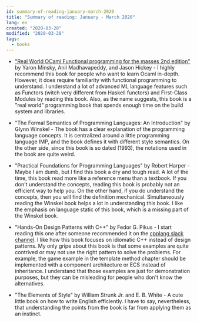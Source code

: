 ```yaml
---
id: summary-of-reading-january-march-2020
title: "Summary of reading: January - March 2020"
lang: en
created: "2020-03-28"
modified: "2020-03-28"
tags:
  - books
---
```


- ["Real World OCaml Functional programming for the masses 2nd edition"](http://dev.realworldocaml.org/) by Yaron Minsky, Anil Madhavapeddy, and Jason Hickey -
  I highly recommend this book for people who want to learn Ocaml in-depth.
  However, it does require familiarity with functional programming to understand. I
  understand a lot of advanced ML language features such as Functors (witch very different from Haskell functors) and First-Class Modules by reading this book.
  Also, as the name suggests, this book is a "real world" programming book that spends enough time on the build system and libraries.

- "The Formal Semantics of Programming Languages: An Introduction" by Glynn Winskel -
  The book has a clear explanation of the programming language concepts.
  It is centralized around a little programming language IMP, and the book defines it with different style semantics.
  On the other side, since this book is so dated (1993), the notations used in the book are quite weird.

- "Practical Foundations for Programming Languages" by Robert Harper -
  Maybe I am dumb, but I find this book a dry and tough read.
  A lot of the time, this book read more like a reference menu than a textbook.
  If you don't understand the concepts, reading this book is probably not an efficient way to help you.
  On the other hand, if you do understand the concepts, then you will find the definition mechanical.
  Simultaneously reading the Winskel book helps a lot in understanding this book.
  I like the emphasis on language static of this book, which is a missing part of the Winskel book.

- "Hands-On Design Patterns with C++" by Fedor G. Pikus -
  I start reading this one after someone recommended it on the [cpplang slack channel](https://cpplang.slack.com).
  I like how this book focuses on idiomatic C++ instead of design patterns.
  My only gripe about this book is that some examples are quite contrived or may not use the right pattern to solve the problems.
  For example, the game example in the template method chapter should be implemented with a component architecture or ECS instead of inheritance.
  I understand that those examples are just for demonstration purposes, but they can be misleading for people who don't know the alternatives.

- "The Elements of Style" by William Strunk Jr. and E. B. White - A cute little book on how to write English efficiently.
  I have to say, nevertheless, that understanding the points from the book is far from applying them as an instinct.

